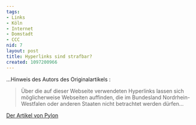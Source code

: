 ```yaml
---
tags:
- Links
- Köln
- Internet
- Domstadt
- CCC
nid: 7
layout: post
title: Hyperlinks sind strafbar?
created: 1097200966
---
```

<p>...Hinweis des Autors des Originalartikels :</p>
<blockquote><p>&Uuml;ber die auf dieser Webseite verwendeten Hyperlinks lassen sich m&ouml;glicherweise Webseiten auffinden, die im Bundesland Nordrhein-Westfalen oder anderen Staaten nicht betrachtet werden d&uuml;rfen... </p></blockquote><p><a target="blank" href="http://www.ccc.de/updates/2004/hyperlinks?language=de">Der Artikel von Pylon</a></p><!--break--><p>&nbsp;</p>
